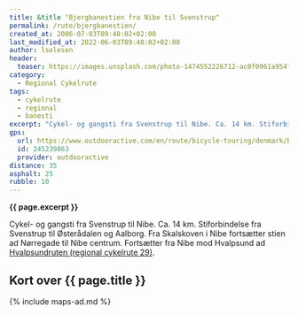 ```yaml
---
title: &title "Bjergbanestien fra Nibe til Svenstrup"
permalink: /rute/bjergbanestien/
created_at: 2006-07-03T09:48:02+02:00
last_modified_at: 2022-06-03T09:48:02+02:00
author: lsolesen
header:
  teaser: https://images.unsplash.com/photo-1474552226712-ac0f0961a954?ixlib=rb-1.2.1&ixid=eyJhcHBfaWQiOjEyMDd9&auto=format&fit=crop&h=300&w=400&q=10
category:
  - Regional Cykelrute
tags:
  - cykelrute
  - regional
  - banesti
excerpt: "Cykel- og gangsti fra Svenstrup til Nibe. Ca. 14 km. Stiforbindelse fra Svenstrup til Østerådalen og Aalborg. Fra Skalskoven i Nibe fortsætter stien ad Nørregade til Nibe centrum."
gps:
  url: https://www.outdooractive.com/en/route/bicycle-touring/denmark/bjergbanestien/245239863/
  id: 245239863
  provider: outdooractive
distance: 35
asphalt: 25
rubble: 10
---
```


**{{ page.excerpt }}**

Cykel- og gangsti fra Svenstrup til Nibe. Ca. 14 km. Stiforbindelse fra Svenstrup til Østerådalen og Aalborg. Fra Skalskoven i Nibe fortsætter stien ad Nørregade til Nibe centrum. Fortsætter fra Nibe mod Hvalpsund ad [Hvalpsundruten (regional cykelrute 29)](/rute/regional-rute-29-hvalpsundruten/).

## Kort over {{ page.title }}

{% include maps-ad.md %}
